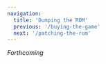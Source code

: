 ```yaml
---
navigation:
  title: 'Dumping the ROM'
  previous: '/buying-the-game'
  next: '/patching-the-rom'
---
```


*Forthcoming*